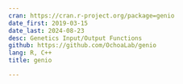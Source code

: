 ```yaml
---
cran: https://cran.r-project.org/package=genio
date_first: 2019-03-15
date_last: 2024-08-23
desc: Genetics Input/Output Functions
github: https://github.com/OchoaLab/genio
lang: R, C++
title: genio

---
```

